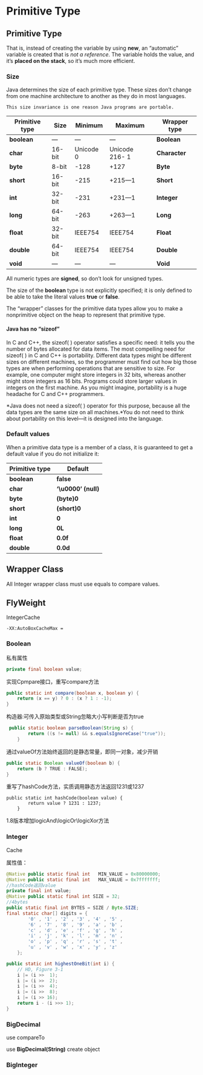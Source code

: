 # Primitive Type



## Primitive Type

That is, instead of creating the variable by using **new**, an “automatic” variable is created that is *not a reference*. The variable holds the value, and it’s **placed on the stack**, so it’s much more efficient. 

### Size

Java determines the size of each primitive type. These sizes don’t change from one machine architecture to another as they do in most languages.

 `This size invariance is one reason Java programs are portable.`

| **Primitive type** | **Size** | **Minimum** | **Maximum**    | **Wrapper type** |
| ------------------ | -------- | ----------- | -------------- | ---------------- |
| **boolean**        | —        | —           | —              | **Boolean**      |
| **char**           | 16-bit   | Unicode 0   | Unicode 216- 1 | **Character**    |
| **byte**           | 8-bit    | -128        | +127           | **Byte**         |
| **short**          | 16-bit   | -215        | +215—1         | **Short**        |
| **int**            | 32-bit   | -231        | +231—1         | **Integer**      |
| **long**           | 64-bit   | -263        | +263—1         | **Long**         |
| **float**          | 32-bit   | IEEE754     | IEEE754        | **Float**        |
| **double**         | 64-bit   | IEEE754     | IEEE754        | **Double**       |
| **void**           | —        | —           | —              | **Void**         |

All numeric types are **signed**, so don’t look for unsigned types.

The size of the **boolean** type is not explicitly specified; it is only defined to be able to take the literal values **true** or **false**. 

The “wrapper” classes for the primitive data types allow you to make a nonprimitive object on the heap to represent that primitive type. 

#### Java has no “sizeof”

In C and C++, the sizeof( ) operator satisfies a specific need: it tells you the number of bytes allocated for data items. The most compelling need for sizeof( ) in C and C++ is portability. Different data types might be different sizes on different machines, so the programmer must find out how big those types are when performing operations that are sensitive to size. For example, one computer might store integers in 32 bits, whereas another might store integers as 16 bits. Programs could store larger values in integers on the first machine. As you might imagine, portability is a huge headache for C and C++ programmers. 

*Java does not need a sizeof( ) operator for this purpose, because all the data types are the same size on all machines.*You do not need to think about portability on this level—it is designed into the language. 



### Default values

When a primitive data type is a member of a class, it is guaranteed to get a default value if you do not initialize it:

| **Primitive type** | **Default**         |
| ------------------ | ------------------- |
| **boolean**        | **false**           |
| **char**           | **‘\u0000’ (null)** |
| **byte**           | **(byte)0**         |
| **short**          | **(short)0**        |
| **int**            | **0**               |
| **long**           | **0L**              |
| **float**          | **0.0f**            |
| **double**         | **0.0d**            |



## Wrapper Class

All Integer wrapper class must use equals to compare values.



## FlyWeight



IntegerCache
```
-XX:AutoBoxCacheMax = 
```

### Boolean
私有属性

```java
private final boolean value;
```

实现Cpmpare接口，重写compare方法

```java
public static int compare(boolean x, boolean y) {
    return (x == y) ? 0 : (x ? 1 : -1);
}
```
构造器:可传入原始类型或String忽略大小写判断是否为true

```java
 public static boolean parseBoolean(String s) {
        return ((s != null) && s.equalsIgnoreCase("true"));
    }
```

通过valueOf方法始终返回的是静态常量，即同一对象，减少开销

```java
public static Boolean valueOf(boolean b) {
    return (b ? TRUE : FALSE);
}
```

重写了hashCode方法，实质调用静态方法返回1231或1237

    public static int hashCode(boolean value) {
            return value ? 1231 : 1237;
        }

1.8版本增加logicAnd\logicOr\logicXor方法

### Integer

Cache





属性值：

```java
@Native public static final int   MIN_VALUE = 0x80000000;
@Native public static final int   MAX_VALUE = 0x7fffffff;
//hashCode返回value
private final int value;
@Native public static final int SIZE = 32;
//4bytes
public static final int BYTES = SIZE / Byte.SIZE;
final static char[] digits = {
        '0' , '1' , '2' , '3' , '4' , '5' ,
        '6' , '7' , '8' , '9' , 'a' , 'b' ,
        'c' , 'd' , 'e' , 'f' , 'g' , 'h' ,
        'i' , 'j' , 'k' , 'l' , 'm' , 'n' ,
        'o' , 'p' , 'q' , 'r' , 's' , 't' ,
        'u' , 'v' , 'w' , 'x' , 'y' , 'z'
    };
```




```java
public static int highestOneBit(int i) {
    // HD, Figure 3-1
    i |= (i >>  1);
    i |= (i >>  2);
    i |= (i >>  4);
    i |= (i >>  8);
    i |= (i >> 16);
    return i - (i >>> 1);
}
```


### BigDecimal

use compareTo

use **BigDecimal(String)**  create object



### BigInteger






